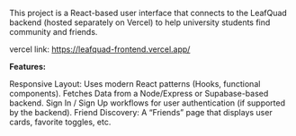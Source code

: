 This project is a React-based user interface that connects to the LeafQuad backend (hosted separately on Vercel) to help university students find community and friends.

vercel link: https://leafquad-frontend.vercel.app/

**Features:**

Responsive Layout: Uses modern React patterns (Hooks, functional components).
Fetches Data from a Node/Express or Supabase-based backend.
Sign In / Sign Up workflows for user authentication (if supported by the backend).
Friend Discovery: A “Friends” page that displays user cards, favorite toggles, etc.
